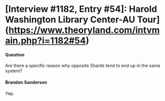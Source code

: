 # [Interview #1182, Entry #54]: Harold Washington Library Center-AU Tour](https://www.theoryland.com/intvmain.php?i=1182#54)

#### Question

Are there a specific reason why opposite Shards tend to end up in the same system?

#### Brandon Sanderson

Yep.

